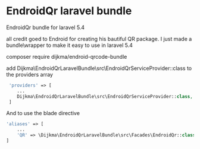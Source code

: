 # EndroidQr laravel bundle
EndroidQr bundle for laravel 5.4

all credit goed to Endroid for creating his bautiful QR package.
I just made a bundle\wrapper to make it easy to use in laravel 5.4

composer require dijkma/endroid-qrcode-bundle

add
Dijkma\EndroidQrLaravelBundle\src\EndroidQrServiceProvider::class to the providers array
```php
 'providers' => [
    ...
    Dijkma\EndroidQrLaravelBundle\src\EndroidQrServiceProvider::class,
 ]
```

And to use the blade directive

````php
'aliases' => [
    ...
    'QR' => \Dijkma\EndroidQrLaravelBundle\src\Facades\EndroidQr::class,
]
````